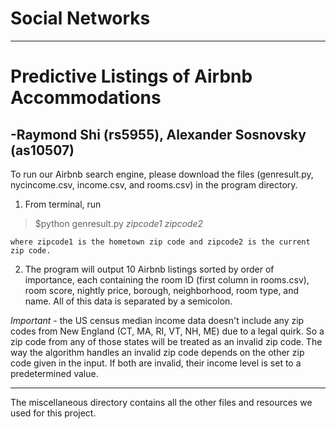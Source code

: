 # Social Networks
___
# Predictive Listings of Airbnb Accommodations
## -Raymond Shi (rs5955), Alexander Sosnovsky (as10507)
To run our Airbnb search engine, please download the files (genresult.py, nycincome.csv, income.csv, and rooms.csv) in the program directory. 

1. From terminal, run 
> $python genresult.py **zipcode1* *zipcode2** 

    where zipcode1 is the hometown zip code and zipcode2 is the current zip code. 
2. The program will output 10 Airbnb listings sorted by order of importance, each containing the room ID (first column in rooms.csv), room score, nightly price, borough, neighborhood, room type, and name. All of this data is separated by a semicolon.

*Important* -  the US census median income data doesn't include any zip codes from New England (CT, MA, RI, VT, NH, ME) due to a legal quirk. So a zip code from any of those states will be treated as an invalid zip code. The way the algorithm handles an invalid zip code depends on the other zip code given in the input. If both are invalid, their income level is set to a predetermined value.
***
The miscellaneous directory contains all the other files and resources we used for this project.
